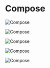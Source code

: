 Compose
=======

![Compose](wiki/design/publishing/compose/compose-01.png "Compose")

![Compose](wiki/design/publishing/compose/compose-02.png "Compose")

![Compose](wiki/design/publishing/compose/compose-03.png "Compose")

![Compose](wiki/design/publishing/compose/compose-04.png "Compose")

![Compose](wiki/design/publishing/compose/compose-05.png "Compose")
